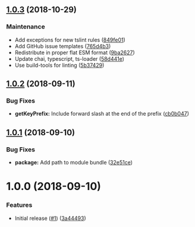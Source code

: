 ## [1.0.3](https://github.com/Alorel/localforage-driver-commons.git/compare/1.0.2...1.0.3) (2018-10-29)


### Maintenance

* Add exceptions for new tslint rules ([849fe01](https://github.com/Alorel/localforage-driver-commons.git/commit/849fe01))
* Add GitHub issue templates ([765d4b3](https://github.com/Alorel/localforage-driver-commons.git/commit/765d4b3))
* Redistribute in proper flat ESM format ([9ba2627](https://github.com/Alorel/localforage-driver-commons.git/commit/9ba2627))
* Update chai, typescript, ts-loader ([58d441e](https://github.com/Alorel/localforage-driver-commons.git/commit/58d441e))
* Use build-tools for linting ([5b37429](https://github.com/Alorel/localforage-driver-commons.git/commit/5b37429))

## [1.0.2](https://github.com/Alorel/localforage-driver-commons/compare/1.0.1...1.0.2) (2018-09-11)


### Bug Fixes

* **getKeyPrefix:** Include forward slash at the end of the prefix ([cb0b047](https://github.com/Alorel/localforage-driver-commons/commit/cb0b047))

## [1.0.1](https://github.com/Alorel/localforage-driver-commons/compare/1.0.0...1.0.1) (2018-09-10)


### Bug Fixes

* **package:** Add path to module bundle ([32e51ce](https://github.com/Alorel/localforage-driver-commons/commit/32e51ce))

# 1.0.0 (2018-09-10)


### Features

* Initial release ([#1](https://github.com/Alorel/localforage-driver-commons/issues/1)) ([3a44493](https://github.com/Alorel/localforage-driver-commons/commit/3a44493))
